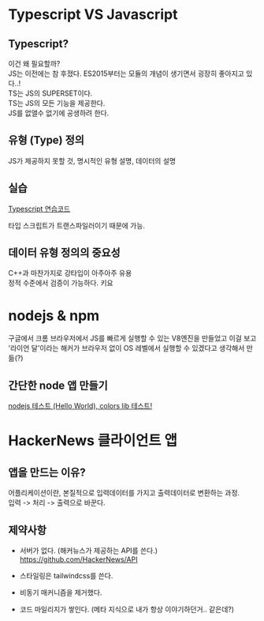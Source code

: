 # Typescript VS Javascript

## Typescript?

이건 왜 필요할까?  
JS는 이전에는 참 후졌다.
ES2015부터는 모듈의 개념이 생기면서 굉장히 좋아지고 있다..!  
TS는 JS의 SUPERSET이다.  
TS는 JS의 모든 기능을 제공한다.  
JS를 없앨수 없기에 공생하려 한다.

## 유형 (Type) 정의

JS가 제공하지 못할 것, 명시적인 유형 설명, 데이터의 설명

## 실습

[Typescript 연습코드](./codes/simple/250826_Typescript.ts)

타입 스크립트가 트랜스파일러이기 때문에 가능.

## 데이터 유형 정의의 중요성

C++과 마찬가지로 강타입이 아주아주 유용  
정적 수준에서 검증이 가능하다. 키요

# nodejs & npm

구글에서 크롬 브라우저에서 JS를 빠르게 실행할 수 있는 V8엔진을 만들었고 이걸 보고 '라이언 달'이라는 해커가 브라우저 없이 OS 레벨에서 실행할 수 있겠다고 생각해서 만듦(?)

## 간단한 node 앱 만들기

[nodejs 테스트 (Hello World), colors lib 테스트!](./codes/hello-world/index.js)

# HackerNews 클라이언트 앱

## 앱을 만드는 이유?

어플리케이션이란, 본질적으로 입력데이터를 가지고 출력데이터로 변환하는 과정.  
입력 -> 처리 -> 출력으로 바꾼다.

## 제약사항

- 서버가 없다. (해커뉴스가 제공하는 API를 쓴다.) https://github.com/HackerNews/API
- 스타일링은 tailwindcss를 쓴다.
- 비동기 매커니즘을 제거했다.

- 코드 마일리지가 쌓인다. (메타 지식으로 내가 항상 이야기하던거.. 같은데?)
